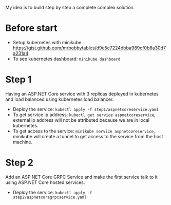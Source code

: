 My idea is to build step by step a complete complex solution.

# Before start
- Setup kubernetes with minikube: https://gist.github.com/mrbobbytables/d9e5c7224dbba989cf0b8a30d7a231a4
- To see kubernetes dashboard: `minikube dashboard`

# Step 1

Having an ASP.NET Core service with 3 replicas deployed in kubernetes and load balanced using kubernetes load balancer. 

- Deploy the service: `kubectl apply -f step1/aspnetcoreservice.yaml`
- To get service ip address: `kubectl get service aspnetcoreservice`, external ip address will not be attributed because we are in local kubernetes.
- To get access to the service: `minikube service aspnetcoreservice`, minikube will create a tunnel to get access to the service from the host machine.

# Step 2

Add an ASP.NET Core GRPC Service and make the first service talk to it using ASP.NET Core hosted services.

- Deploy the service: `kubectl apply -f step2/aspnetcoregrpcservice.yaml`